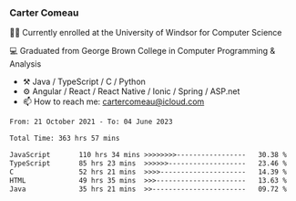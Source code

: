 ### Carter Comeau

🙋‍♂️ Currently enrolled at the University of Windsor for Computer Science

💻 Graduated from George Brown College in Computer Programming & Analysis

- ⚒️ Java / TypeScript / C / Python
- ⚙️ Angular / React / React Native / Ionic / Spring / ASP.net
- 📫 How to reach me: cartercomeau@icloud.com

<!--START_SECTION:waka-->

```txt
From: 21 October 2021 - To: 04 June 2023

Total Time: 363 hrs 57 mins

JavaScript       110 hrs 34 mins >>>>>>>>-----------------   30.38 %
TypeScript       85 hrs 23 mins  >>>>>>-------------------   23.46 %
C                52 hrs 21 mins  >>>>---------------------   14.39 %
HTML             49 hrs 35 mins  >>>----------------------   13.63 %
Java             35 hrs 21 mins  >>-----------------------   09.72 %
```

<!--END_SECTION:waka-->
